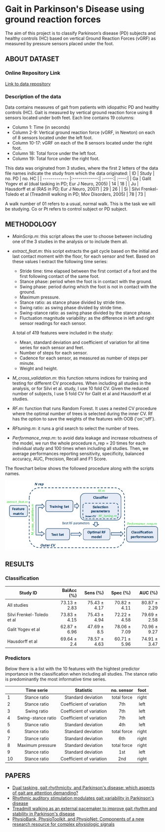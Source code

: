 # Gait in Parkinson's Disease using ground reaction forces
The aim of this project is to classify Parkinson’s disease (PD) subjects and healthy controls (HC) based on vertical Ground Reaction Forces (vGRF) as measured by pressure sensors placed under the foot. 

## ABOUT DATASET
### Online Repository Link
[Link to data repository](https://physionet.org/content/gaitpdb/1.0.0/)

### Description of the data
Data contains measures of gait from patients with idiopathic PD and healthy controls (HC). Gait is measured by vertical ground reaction force using 8 sensors located under both feet. Each line contains 19 columns:
* Column 1: Time (in seconds)
* Column 2-9: Vertical ground reaction force (vGRF, in Newton) on each of 8 sensors located under the left foot.
* Column 10-17: vGRF on each of the 8 sensors located under the right foot.
* Column 18: Total force under the left foot.
* Column 19: Total force under the right foot.

This data was originated from 3 studies, where the first 2 letters of the data file names indicate the study from which the data originated:
| ID        | Study           | no. PD  | no. HC |
| ------------- |:-------------:| :-----:| :----:|
| Ga      | Galit Yogev et al (dual tasking in PD; Eur J Neuro, 2005) | 14 | 18 |
| Ju      | Hausdorff et al (RAS in PD; Eur J Neuro, 2007)      |   29 | 26 |
| Si | Silvi Frenkel-Toledo et al (Treadmill walking in PD; Mov Disorders, 2005)      |    78 | 73 |

A walk number of 01 refers to a usual, normal walk. This is the task we will be studying. Co or Pt refers to control subject or PD subject.

## METHODOLOGY
* *MainScrip.m*: this script allows the user to choose between including one of the 3 studies in the analysis or to include them all.  
* *extract_feat.m*: this script extracts the gait cycle based on the initial and last contact moment with the floor, for each sensor and feet. Based on these values I extract the following time series:
  - Stride time: time elapsed between the first contact of a foot and the first following contact of the same foot.
  - Stance phase: period when the foot is in contact with the ground.
  - Swing phase: period during which the foot is not in contact with the ground.
  - Maximum pressure.
  - Stance ratio: as stance phase divided by stride time.
  - Swing ratio: as swing phase divided by stride time.
  - Swing-stance ratio: as swing phase divided by the stance phase. 
  - Fluctuation magnitude variability: as the difference in left and right sensor readings for each sensor.

  A total of 419 features were included in the study:
  - Mean, standard deviation and coefficient of variation for all time series for each sensor and feet.
  - Number of steps for each sensor.
  - Cadence for each sensor, as measured as number of steps per minute.
  - Weight and height.
* *M_cross_validation.m*: this function returns indices for training and testing for different CV procedures. When including all studies in the analysis, or for Silvi et al. study, I use 10 fold CV. Given the reduced number of subjects, I use 5 fold CV for Galit et al and Hausdorff et al studies.
* *RF.m*: function that runs Random Forest. It uses a nested CV procedure where the optimal number of trees is selected during the inner CV. Rf has the option to save the weights of the features with OOB {'on','off'}. 
* *RFtuning.m*: it runs a grid search to select the number of trees.
* *Performance_nrep.m*: to avoid data leakage and increase robustness of the model, we run the whole procedure n_rep = 20 times for each individual study and 100 times when including all studies. Then, we average performances reporting sensitivity, specificity, balanced accuracy, AUC, Precision, Recall and F1 Score.

The flowchart below shows the followed procedure along with the scripts names.

<p align="center">
  <img src="https://github.com/MariaGoniIba/Gait-Parkinsons-Disease-GRF/blob/main/flowchart.png"
</p>

## RESULTS
  
### Classification

| Study ID        | BalAcc (%) | Sens (%) | Spec (%) | AUC (%) |
| ------------- | -----:| -----:| -----:| -----:|
| All studies | 73.13 ± 2.83 | 75.43 ± 4.17 | 70.82 ± 4.11 | 80.87 ± 2.29 |
| Silvi Frenkel-Toledo et al  | 73.83 ± 4.15 | 75.43 ± 4.94 | 72.22 ± 4.58 | 79.69 ± 2.58 |
| Galit Yogev et al | 62.87 ± 6.96 | 47.69 ± 8.5 | 78.06 ± 7.09 | 70.96 ± 9.27 |
| Hausdorff et al | 69.64 ± 2.4 | 78.57 ± 4.63 | 60.71 ± 5.96 | 74.91 ± 3.47 |

### Predictors
Below there is a list with the 10 features with the hightest predictor importance in the classification when including all studies. The stance ratio is predominantly the most informative time series.
  
| | **Time serie** | **Statistic** | **no. sensor** | **foot**| 
| -- | :-------------: | :-----:| :-----:| :-----: |
| 1 | Stance ratio  | Standard deviation | total force | right |
| 2 | Stance ratio | Coefficient of variation | 7th | left |
| 3 | Swing ratio  | Coefficient of variation | 7th | left |
| 4 | Swing-stance ratio | Coefficient of variation | 7th | left |
| 5 | Stance ratio | Standard deviation | 4th | left |
| 6 | Stance ratio | Standard deviation | total force | right |
| 7 | Stance ratio | Standard deviation | 6th | right |
| 8 | Maximum pressure | Standard deviation | total force | right |
| 9 | Stance ratio | Standard deviation | 1st | left |
| 10 | Stance ratio | Coefficient of variation | 2nd | right |
  
## PAPERS
* [Dual tasking, gait rhythmicity, and Parkinson's disease: which aspects of gait are attention demanding?](https://pubmed.ncbi.nlm.nih.gov/16176368/)
* [Rhythmic auditory stimulation modulates gait variability in Parkinson's disease](https://pubmed.ncbi.nlm.nih.gov/17953624/)
* [Treadmill walking as an external pacemaker to improve gait rhythm and stability in Parkinson's disease](https://pubmed.ncbi.nlm.nih.gov/15929090/)
* [PhysioBank, PhysioToolkit, and PhysioNet: Components of a new research resource for complex physiologic signals](https://physionet.org/content/gaitpdb/1.0.0/)


